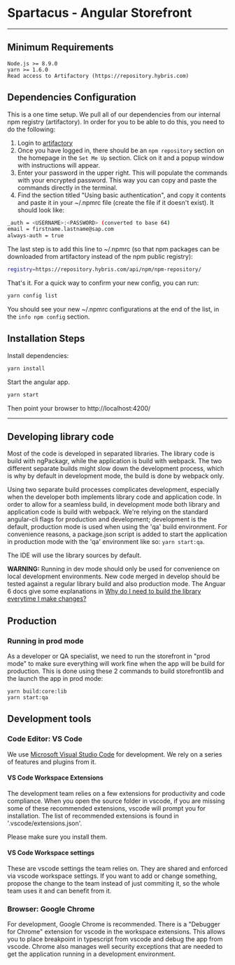 # Spartacus - Angular Storefront

---

## Minimum Requirements

```
Node.js >= 8.9.0
yarn >= 1.6.0
Read access to Artifactory (https://repository.hybris.com)
```

## Dependencies Configuration

This is a one time setup. We pull all of our dependencies from our internal npm registry (artifactory). In order for you to be able to do this, you need to do the following:

1.  Login to [artifactory](https://repository.hybris.com/webapp/#/login)
2.  Once you have logged in, there should be an `npm repository` section on the homepage in the `Set Me Up` section. Click on it and a popup window with instructions will appear.
3.  Enter your password in the upper right. This will populate the commands with your encrypted password. This way you can copy and paste the commands directly in the terminal.
4.  Find the section titled "Using basic authentication", and copy it contents and paste it in your ~/.npmrc file (create the file if it doesn't exist). It should look like:

```bash
_auth = <USERNAME>:<PASSWORD> (converted to base 64)
email = firstname.lastname@sap.com
always-auth = true
```

The last step is to add this line to ~/.npmrc (so that npm packages can be downloaded from artifactory instead of the npm public registry):

```bash
registry=https://repository.hybris.com/api/npm/npm-repository/
```

That's it. For a quick way to confirm your new config, you can run:

```bash
yarn config list
```

You should see your new ~/.npmrc configurations at the end of the list, in the `info npm config` section.

## Installation Steps

Install dependencies:

```bash
yarn install
```

Start the angular app.

```bash
yarn start
```

Then point your browser to http://localhost:4200/

---

## Developing library code

Most of the code is developed in separated libraries. The library code is build with ngPackagr, while the application is build with webpack. The two different separate builds might slow down the development process, which is why by default in development mode, the build is done by webpack only.

Using two separate build processes complicates development, especially when the developer both implements library code and application code. In order to allow for a seamless build, in development mode both library and application code is build with webpack. We're relying on the standard angular-cli flags for production and development; development is the default, production mode is used when using the 'qa' build environment.
For convenience reasons, a package.json script is added to start the application in production mode with the 'qa' environment like so: `yarn start:qa`.

The IDE will use the library sources by default.

**WARNING:** Running in dev mode should only be used for convenience on local development environments. New code merged in develop should be tested against a regular library build and also production mode. The Anguar 6 docs give some explanations in [Why do I need to build the library everytime I make changes?](https://github.com/angular/angular-cli/wiki/stories-create-library#why-do-i-need-to-build-the-library-everytime-i-make-changes)

## Production

### Running in prod mode

As a developer or QA specialist, we need to run the storefront in "prod mode" to make sure everything will work fine when the app will be build for production. This is done using these 2 commands to build storefrontlib and the launch the app in prod mode:

```
yarn build:core:lib
yarn start:qa
```

## Development tools

### Code Editor: VS Code

We use [Microsoft Visual Studio Code](https://code.visualstudio.com) for development. We rely on a series of features and plugins from it.

#### VS Code Workspace Extensions

The development team relies on a few extensions for productivity and code compliance. When you open the source folder in vscode, if you are missing some of these recommended extensions, vscode will prompt you for installation. The list of recommended extensions is found in '.vscode/extensions.json'.

Please make sure you install them.

#### VS Code Workspace settings

These are vscode settings the team relies on. They are shared and enforced via vscode workspace settings. If you want to add or change something, propose the change to the team instead of just commiting it, so the whole team uses it and can benefit from it.

### Browser: Google Chrome

For development, Google Chrome is recommended. There is a "Debugger for Chrome" extension for vscode in the workspace extensions. This allows you to place breakpoint in typescript from vscode and debug the app from vscode.
Chrome also manages well security exceptions that are needed to get the application running in a development environment.
